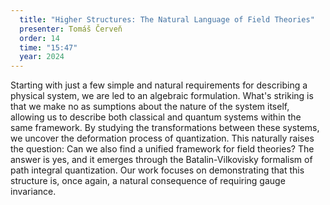 ```yaml
---
  title: "Higher Structures: The Natural Language of Field Theories"
  presenter: Tomáš Červeň
  order: 14
  time: "15:47"
  year: 2024
---
```

Starting with just a few simple and natural requirements for describing a physical system, we are led to an algebraic formulation. What's striking is that we make no as  sumptions about the nature of the system itself, allowing us to describe both classical and quantum systems within the same framework. By studying the transformations between these systems, we uncover the deformation process of quantization. This naturally raises the question: Can we also find a unified framework for field theories? The answer is yes, and it emerges through the Batalin-Vilkovisky formalism of path integral quantization. Our work focuses on demonstrating that this structure is, once again, a natural consequence of requiring gauge invariance.